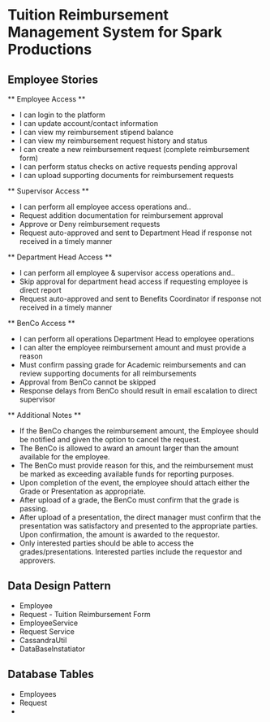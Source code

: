 # Tuition Reimbursement Management System for Spark Productions

## Employee Stories

** Employee Access **
* I can login to the platform
* I can update account/contact information
* I can view my reimbursement stipend balance
* I can view my reimbursement request history and status
* I can create a new reimbursement request (complete reimbursement form)
* I can perform status checks on active requests pending approval
* I can upload supporting documents for reimbursement requests

** Supervisor Access **
* I can perform all employee access operations and..
* Request addition documentation for reimbursement approval
* Approve or Deny reimbursement requests
* Request auto-approved and sent to Department Head if response not received in a timely manner

** Department Head Access **
* I can perform all employee & supervisor access operations and..
* Skip approval for department head access if requesting employee is direct report
* Request auto-approved and sent to Benefits Coordinator if response not received in a timely manner

** BenCo Access **
* I can perform all operations Department Head to employee operations 
* I can alter the employee reimbursement amount and must provide a reason
* Must confirm passing grade for Academic reimbursements and can review supporting documents for all reimbursements
* Approval from BenCo cannot be skipped
* Response delays from BenCo should result in email escalation to direct supervisor

** Additional Notes **
* If the BenCo changes the reimbursement amount, the Employee should be notified and given the option to cancel the request.  
* The BenCo is allowed to award an amount larger than the amount available for the employee.  
* The BenCo must provide reason for this, and the reimbursement must be marked as exceeding available funds for reporting purposes.
* Upon completion of the event, the employee should attach either the Grade or Presentation as appropriate.  
* After upload of a grade, the BenCo must confirm that the grade is passing.  
* After upload of a presentation, the direct manager must confirm that the presentation was satisfactory and presented to the appropriate parties.  Upon confirmation, the amount is awarded to the requestor.
* Only interested parties should be able to access the grades/presentations.  Interested parties include the requestor and approvers. 

## Data Design Pattern
* Employee
* Request - Tuition Reimbursement Form
* EmployeeService
* Request Service
* CassandraUtil
* DataBaseInstatiator

## Database Tables
* Employees
* Request
* 